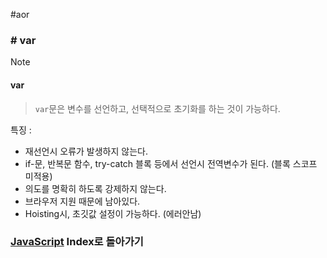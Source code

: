 #aor 
### # var
>[!note]
>#### var
>
>>`var`문은 변수를 선언하고, 선택적으로 초기화를 하는 것이 가능하다.

특징 : 
- 재선언시 오류가 발생하지 않는다.
- if-문, 반복문 함수, try-catch 블록 등에서 선언시 전역변수가 된다. (블록 스코프 미적용)
- 의도를 명확히 하도록 강제하지 않는다.
- 브라우저 지원 때문에 남아있다.
- Hoisting시, 초깃값 설정이 가능하다. (에러안남)
### [JavaScript](../../../Dev-Index/JavaScript.md) Index로 돌아가기